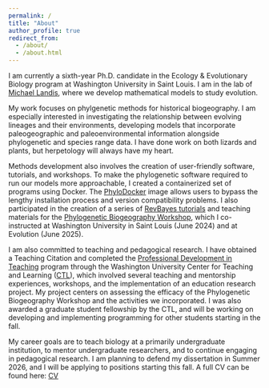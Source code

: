 ```yaml
---
permalink: /
title: "About"
author_profile: true
redirect_from: 
  - /about/
  - /about.html
---
```


I am currently a sixth-year Ph.D. candidate in the Ecology & Evolutionary Biology program at Washington University in Saint Louis. I am in the lab of [Michael Landis](https://landislab.org/), where we develop mathematical models to study evolution.

My work focuses on phylgenetic methods for historical biogeography. I am especially interested in investigating the relationship between evolving lineages and their environments, developing models that incorporate paleogeographic and paleoenvironmental information alongside phylogenetic and species range data. I have done work on both lizards and plants, but herpetology will always have my heart.

Methods development also involves the creation of user-friendly software, tutorials, and workshops. To make the phylogenetic software required to run our models more approachable, I created a containerized set of programs using Docker. The [PhyloDocker](https://hub.docker.com/r/sswiston/phylo_docker) image allows users to bypass the lengthy installation process and version compatibility problems. I also participated in the creation of a series of [RevBayes tutorials](https://revbayes.github.io/tutorials/fig_intro/) and teaching materials for the [Phylogenetic Biogeography Workshop](https://sites.wustl.edu/hawaiianplantbiogeography/phylogenetic-biogeography-workshop-wustl/), which I co-instructed at Washington University in Saint Louis (June 2024) and at Evolution (June 2025).

I am also committed to teaching and pedagogical research. I have obtained a Teaching Citation and completed the [Professional Development in Teaching](https://ctl.wustl.edu/professional-development-in-teaching/) program through the Washington University Center for Teaching and Learning ([CTL](https://ctl.wustl.edu/)), which involved several teaching and mentorship experiences, workshops, and the implementation of an education research project. My project centers on assessing the efficacy of the Phylogenetic Biogeography Workshop and the activities we incorporated. I was also awarded a graduate student fellowship by the CTL, and will be working on developing and implementing programming for other students starting in the fall.

My career goals are to teach biology at a primarily undergraduate institution, to mentor undergraduate researchers, and to continue engaging in pedagogical research. I am planning to defend my dissertation in Summer 2026, and I will be applying to positions starting this fall. A full CV can be found here: [CV](http://sswiston.github.io/files/Swiston_CV.pdf)